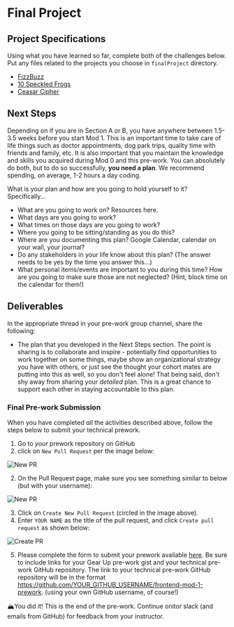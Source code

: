 # Final Project

## Project Specifications

Using what you have learned so far, complete both of the challenges below. Put any files related to the projects you choose in `finalProject` directory.

* [FizzBuzz](./fizzbuzz.md)
* [10 Speckled Frogs](./10_speckled_frogs.md)
* [Ceasar Cipher](./ceasar_cipher.md)

## Next Steps

Depending on if you are in Section A or B, you have anywhere between 1.5-3.5 weeks before you start Mod 1. This is an important time to take care of life things such as doctor appointments, dog park trips, quality time with friends and family, etc. It is also important that you maintain the knowledge and skills you acquired during Mod 0 and this pre-work. You can absolutely do both, but to do so successfully, **you need a plan**. We recommend spending, on average, 1-2 hours a day coding.

What is your plan and how are you going to hold yourself to it? Specifically...
- What are you going to work on? Resources here.
- What days are you going to work?
- What times on those days are you going to work?
- Where you going to be sitting/standing as you do this?
- Where are you documenting this plan? Google Calendar, calendar on your wall, your journal?
- Do any stakeholders in your life know about this plan? (The answer needs to be yes by the time you answer this...)
- What personal items/events are important to you during this time? How are you going to make sure those are not neglected? (Hint, block time on the calendar for them!)

## Deliverables

In the appropriate thread in your pre-work group channel, share the following:
- The plan that you developed in the Next Steps section. The point is sharing is to collaborate and inspire - potentially find opportunities to work together on some things, maybe show an organizational strategy you have with others, or just see the thought your cohort mates are putting into this as well, so you don't feel alone! That being said, don't shy away from sharing your _detailed_ plan. This is a great chance to support each other in staying accountable to this plan.

### Final Pre-work Submission

When you have completed *all* the activities described above, follow the steps below to submit your technical prework.

1. Go to *your* prework repository on GitHub
1. click on `New Pull Request` per the image below:

![New PR](https://i.imgur.com/lGKNxwC.png)

2. On the Pull Request page, make sure you see something similar to below (but with your username):

![New PR](https://i.imgur.com/CwJH8os.png)

3. Click on `Create New Pull Request` (circled in the image above).
4. Enter `YOUR NAME` as the title of the pull request, and click `Create pull request` as shown below:

![Create PR](https://i.imgur.com/CQQzfNc.png)

5. Please complete the form to submit your prework available [here](https://forms.gle/wxoVuhHKjrRyvGW2A). Be sure to include links for your Gear Up pre-work gist and your technical pre-work GitHub repository. The link to your technical pre-work GitHub repository will be in the format https://github.com/YOUR_GITHUB_USERNAME/frontend-mod-1-prework. (using your own GitHub username, of course!)


🏔You did it! This is the end of the pre-work. Continue onitor slack (and emails from GitHub) for feedback from your instructor.